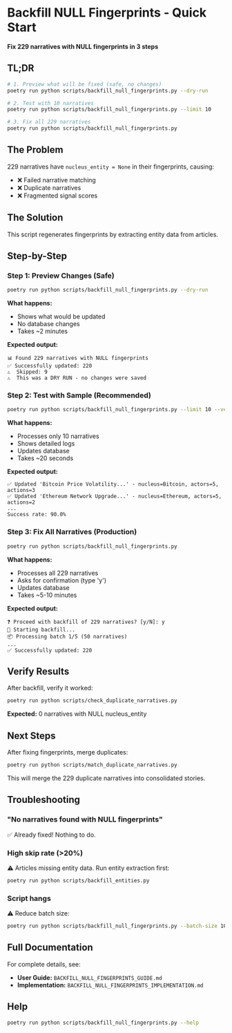 # Backfill NULL Fingerprints - Quick Start

**Fix 229 narratives with NULL fingerprints in 3 steps**

## TL;DR

```bash
# 1. Preview what will be fixed (safe, no changes)
poetry run python scripts/backfill_null_fingerprints.py --dry-run

# 2. Test with 10 narratives
poetry run python scripts/backfill_null_fingerprints.py --limit 10

# 3. Fix all 229 narratives
poetry run python scripts/backfill_null_fingerprints.py
```

## The Problem

229 narratives have `nucleus_entity = None` in their fingerprints, causing:
- ❌ Failed narrative matching
- ❌ Duplicate narratives
- ❌ Fragmented signal scores

## The Solution

This script regenerates fingerprints by extracting entity data from articles.

## Step-by-Step

### Step 1: Preview Changes (Safe)

```bash
poetry run python scripts/backfill_null_fingerprints.py --dry-run
```

**What happens:**
- Shows what would be updated
- No database changes
- Takes ~2 minutes

**Expected output:**
```
📊 Found 229 narratives with NULL fingerprints
✅ Successfully updated: 220
⚠️  Skipped: 9
⚠️  This was a DRY RUN - no changes were saved
```

### Step 2: Test with Sample (Recommended)

```bash
poetry run python scripts/backfill_null_fingerprints.py --limit 10 --verbose
```

**What happens:**
- Processes only 10 narratives
- Shows detailed logs
- Updates database
- Takes ~20 seconds

**Expected output:**
```
✅ Updated 'Bitcoin Price Volatility...' - nucleus=Bitcoin, actors=5, actions=3
✅ Updated 'Ethereum Network Upgrade...' - nucleus=Ethereum, actors=5, actions=2
...
Success rate: 90.0%
```

### Step 3: Fix All Narratives (Production)

```bash
poetry run python scripts/backfill_null_fingerprints.py
```

**What happens:**
- Processes all 229 narratives
- Asks for confirmation (type 'y')
- Updates database
- Takes ~5-10 minutes

**Expected output:**
```
❓ Proceed with backfill of 229 narratives? [y/N]: y
🚀 Starting backfill...
📦 Processing batch 1/5 (50 narratives)
...
✅ Successfully updated: 220
```

## Verify Results

After backfill, verify it worked:

```bash
poetry run python scripts/check_duplicate_narratives.py
```

**Expected:** 0 narratives with NULL nucleus_entity

## Next Steps

After fixing fingerprints, merge duplicates:

```bash
poetry run python scripts/match_duplicate_narratives.py
```

This will merge the 229 duplicate narratives into consolidated stories.

## Troubleshooting

### "No narratives found with NULL fingerprints"
✅ Already fixed! Nothing to do.

### High skip rate (>20%)
⚠️ Articles missing entity data. Run entity extraction first:
```bash
poetry run python scripts/backfill_entities.py
```

### Script hangs
⚠️ Reduce batch size:
```bash
poetry run python scripts/backfill_null_fingerprints.py --batch-size 10
```

## Full Documentation

For complete details, see:
- **User Guide:** `BACKFILL_NULL_FINGERPRINTS_GUIDE.md`
- **Implementation:** `BACKFILL_NULL_FINGERPRINTS_IMPLEMENTATION.md`

## Help

```bash
poetry run python scripts/backfill_null_fingerprints.py --help
```
